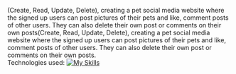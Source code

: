 (Create, Read,
Update, Delete), creating a pet social media website where the signed up users can post pictures
of their pets and like, comment posts of other users. They can also delete their own post or
comments on their own posts(Create, Read, Update, Delete), creating a pet social media website where the signed up users can post pictures of their pets and like, comment posts of other users. They can also delete their own post or comments on their own posts. <br>
Technologies used: [![My Skills](https://skillicons.dev/icons?i=ts,html,css,github,react,js,vite,mongodb,nodejs,vscode,figma)](https://skillicons.dev)

